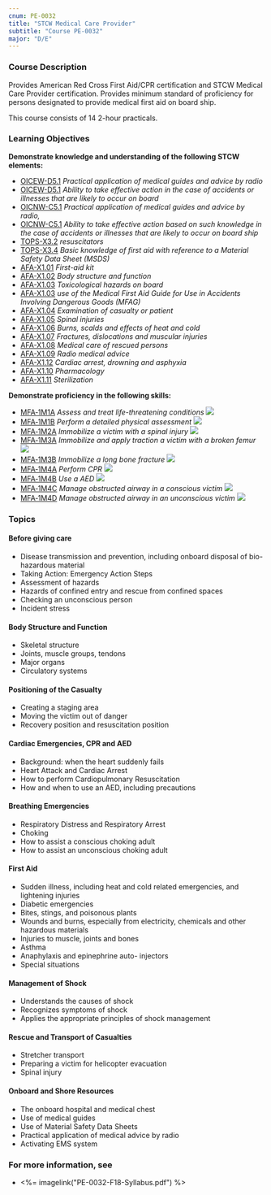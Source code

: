 ```yaml
---
cnum: PE-0032
title: "STCW Medical Care Provider"
subtitle: "Course PE-0032"
major: "D/E"
---
```

### Course Description

Provides American Red Cross First Aid/CPR certification and STCW Medical Care Provider certification. Provides minimum standard of proficiency for persons designated to provide medical first aid on board ship.

This course consists of 14 2-hour practicals.


### Learning Objectives

**Demonstrate knowledge and understanding of the following STCW elements:**

* [OICEW-D5.1]({{site.baseurl}}/tables/31.html#OICEW-D5.1) *Practical application of medical guides and advice by radio*
* [OICEW-D5.1]({{site.baseurl}}/tables/31.html#OICEW-D5.1) *Ability to take effective action in the case of accidents or illnesses that are likely to occur on board*
* [OICNW-C5.1]({{site.baseurl}}/tables/21.html#OICNW-C5.1) *Practical application of medical guides and advice by radio,*
* [OICNW-C5.1]({{site.baseurl}}/tables/21.html#OICNW-C5.1) *Ability to take effective action based on such knowledge in the case of accidents or illnesses that are likely to occur on board ship*
* [TOPS-X3.2]({{site.baseurl}}/tables/5111.html#TOPS-X3.2) *resuscitators*
* [TOPS-X3.4]({{site.baseurl}}/tables/5111.html#TOPS-X3.4) *Basic knowledge of first aid with reference to a Material Safety Data Sheet (MSDS)*
* [AFA-X1.01]({{site.baseurl}}/tables/641.html#AFA-X1.01) *First-aid kit*
* [AFA-X1.02]({{site.baseurl}}/tables/641.html#AFA-X1.02) *Body structure and function*
* [AFA-X1.03]({{site.baseurl}}/tables/641.html#AFA-X1.03) *Toxicological hazards on board*
* [AFA-X1.03]({{site.baseurl}}/tables/641.html#AFA-X1.03) *use of the Medical First Aid Guide for Use in Accidents Involving Dangerous Goods (MFAG)*
* [AFA-X1.04]({{site.baseurl}}/tables/641.html#AFA-X1.04) *Examination of casualty or patient*
* [AFA-X1.05]({{site.baseurl}}/tables/641.html#AFA-X1.05) *Spinal injuries*
* [AFA-X1.06]({{site.baseurl}}/tables/641.html#AFA-X1.06) *Burns, scalds and effects of heat and cold*
* [AFA-X1.07]({{site.baseurl}}/tables/641.html#AFA-X1.07) *Fractures, dislocations and muscular injuries*
* [AFA-X1.08]({{site.baseurl}}/tables/641.html#AFA-X1.08) *Medical care of rescued persons*
* [AFA-X1.09]({{site.baseurl}}/tables/641.html#AFA-X1.09) *Radio medical advice*
* [AFA-X1.12]({{site.baseurl}}/tables/641.html#AFA-X1.12) *Cardiac arrest, drowning and asphyxia*
* [AFA-X1.10]({{site.baseurl}}/tables/641.html#AFA-X1.10) *Pharmacology*
* [AFA-X1.11]({{site.baseurl}}/tables/641.html#AFA-X1.11) *Sterilization*

**Demonstrate proficiency in the following skills:**

* [MFA‑1M1A]( {{site.baseurl}}/assessments/Common/MFA-1M1A) *Assess and treat life-threatening conditions* ![]({{site.baseurl}}/assets/images/new.jpg)
* [MFA‑1M1B]( {{site.baseurl}}/assessments/Common/MFA-1M1B) *Perform a detailed physical assessment* ![]({{site.baseurl}}/assets/images/new.jpg)
* [MFA‑1M2A]( {{site.baseurl}}/assessments/Common/MFA-1M2A) *Immobilize a victim with a spinal injury* ![]({{site.baseurl}}/assets/images/new.jpg)
* [MFA‑1M3A]( {{site.baseurl}}/assessments/Common/MFA-1M3A) *Immobilize and apply traction a victim with a broken femur* ![]({{site.baseurl}}/assets/images/new.jpg)
* [MFA‑1M3B]( {{site.baseurl}}/assessments/Common/MFA-1M3B) *Immobilize a long bone fracture* ![]({{site.baseurl}}/assets/images/new.jpg)
* [MFA‑1M4A]( {{site.baseurl}}/assessments/Common/MFA-1M4A) *Perform CPR* ![]({{site.baseurl}}/assets/images/new.jpg)
* [MFA‑1M4B]( {{site.baseurl}}/assessments/Common/MFA-1M4B) *Use a AED* ![]({{site.baseurl}}/assets/images/new.jpg)
* [MFA‑1M4C]( {{site.baseurl}}/assessments/Common/MFA-1M4C) *Manage obstructed airway in a conscious victim* ![]({{site.baseurl}}/assets/images/new.jpg)
* [MFA‑1M4D]( {{site.baseurl}}/assessments/Common/MFA-1M4D) *Manage obstructed airway in an unconscious victim* ![]({{site.baseurl}}/assets/images/new.jpg)

### Topics

#### Before giving care

*	Disease transmission and prevention, including onboard disposal of bio-hazardous material 
*	Taking Action: Emergency Action Steps
*	Assessment of hazards
*	Hazards of confined entry and rescue from confined spaces
*	Checking an unconscious person
*	Incident stress 

#### Body Structure and Function

*	Skeletal structure
*	Joints, muscle groups, tendons
*	Major organs
*	Circulatory systems

#### Positioning of the Casualty

*	Creating a staging area
*	Moving the victim out of danger
*	Recovery position and resuscitation position

#### Cardiac Emergencies, CPR and AED

*	Background: when the heart suddenly fails
*	Heart Attack and Cardiac Arrest
*	How to perform Cardiopulmonary Resuscitation
*	How and when to use an AED, including precautions

#### Breathing Emergencies

*	Respiratory Distress and Respiratory Arrest
*	Choking
*	How to assist a conscious choking adult
*	How to assist an unconscious choking adult

#### First Aid

*	Sudden illness, including heat and cold related emergencies, and lightening injuries
*	Diabetic emergencies
*	Bites, stings, and poisonous plants
*	Wounds and burns, especially from electricity, chemicals and other hazardous materials
*	Injuries to muscle, joints and bones
*	Asthma
*	Anaphylaxis and epinephrine auto- injectors
*	Special situations

#### Management of Shock

*	Understands the causes of shock
*	Recognizes symptoms of shock
*	Applies the appropriate principles of shock management

#### Rescue and Transport of Casualties

*	Stretcher transport
*	Preparing a victim for helicopter evacuation
*	Spinal injury

#### Onboard and Shore Resources

*	The onboard hospital and medical chest
*	Use of medical guides
*	Use of Material Safety Data Sheets
*	Practical application of medical advice by radio
*	Activating EMS system



### For more information, see 

* <%= imagelink("PE-0032-F18-Syllabus.pdf") %> 



